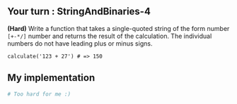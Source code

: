 ## Your turn : StringAndBinaries-4

**(Hard)** 
Write a function that takes a single-quoted string of the form number `[+-*/]` number and returns the result of the calculation. The individual numbers do not have leading plus or minus signs.

`calculate('123 + 27') # => 150`

## My implementation
```elixir
# Too hard for me :)
```
